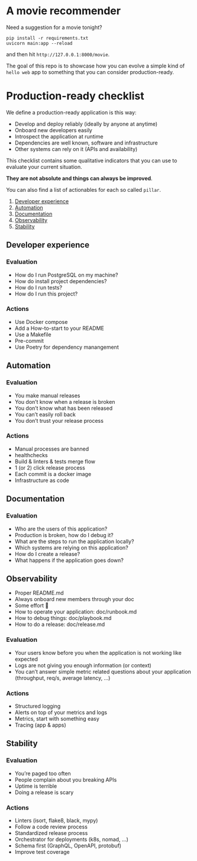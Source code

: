 # A movie recommender

Need a suggestion for a movie tonight?

```
pip install -r requirements.txt
uvicorn main:app --reload
```

and then hit `http://127.0.0.1:8000/movie`.

The goal of this repo is to showcase how you can evolve a simple kind of `hello web` app to something that you can consider production-ready.

# Production-ready checklist

We define a production-ready application is this way:

- Develop and deploy reliably (ideally by anyone at anytime)
- Onboard new developers easily
- Introspect the application at runtime
- Dependencies are well known, software and infrastructure
- Other systems can rely on it (APIs and availability)

This checklist contains some qualitative indicators that you can use to evaluate your current situation.

**They are not absolute and things can always be improved**.

You can also find a list of actionables for each so called `pillar`.

1. [Developer experience](#developer-experience)
2. [Automation](#automation)
3. [Documentation](#documentation)
4. [Observability](#observability)
5. [Stability](#stability)

## Developer experience

### Evaluation

- How do I run PostgreSQL on my machine?
- How do install project dependencies?
- How do I run tests?
- How do I run this project?

### Actions

- Use Docker compose
- Add a How-to-start to your README
- Use a Makefile
- Pre-commit
- Use Poetry for dependency manangement

## Automation

### Evaluation

- You make manual releases
- You don’t know when a release is broken
- You don’t know what has been released
- You can’t easily roll back
- You don’t trust your release process

### Actions

- Manual processes are banned
- healthchecks
- Build & linters & tests merge flow
- 1 (or 2) click release process
- Each commit is a docker image
- Infrastructure as code

## Documentation

### Evaluation

- Who are the users of this application?
- Production is broken, how do I debug it?
- What are the steps to run the application locally?
- Which systems are relying on this application?
- How do I create a release?
- What happens if the application goes down?

## Observability

- Proper README.md
- Always onboard new members through your doc
- Some effort 💪
- How to operate your application: doc/runbook.md
- How to debug things: doc/playbook.md
- How to do a release: doc/release.md

### Evaluation

- Your users know before you when the application is not working like expected
- Logs are not giving you enough information (or context)
- You can’t answer simple metric related questions about your application (throughput, req/s, average latency, …)

### Actions

- Structured logging
- Alerts on top of your metrics and logs
- Metrics, start with something easy
- Tracing (app & apps)

## Stability

### Evaluation

- You’re paged too often
- People complain about you breaking APIs
- Uptime is terrible
- Doing a release is scary

### Actions

- Linters (isort, flake8, black, mypy)
- Follow a code review process
- Standardized release process
- Orchestrator for deployments (k8s, nomad, …)
- Schema first (GraphQL, OpenAPI, protobuf)
- Improve test coverage
